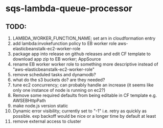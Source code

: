 # sqs-lambda-queue-processor


## TODO:

  1. LAMBDA_WORKER_FUNCTION_NAME; set arn in cloudformation entry
2. add lambda:invokefunction policy to EB worker role aws-elasticbeanstalk-ec2-worker-role
  3. package app into release on github releases and edit CF template to download app zip to EB worker; AppSource
4. rename EB worker worker role to something more descriptive instead of "aws-elasticbeanstalk-ec2-worker-role"
5. remove scheduled tasks and dynamodb?
6. what do the s3 buckets do?  are they needed?
7. tune ec2 concurrency; can probably handle an increase  (it seems like only one instance of node is running on ec2?)
  8. Remove some required defaults from being editable in CF template e.g. AWSEBHttpPath
  9. make node.js version static
10. Dynamic error visibility;  currently set to "-1" i.e. retry as quickly as possible.  exp backoff would be nice or a longer time by default at least
11. remove external access to cluster

